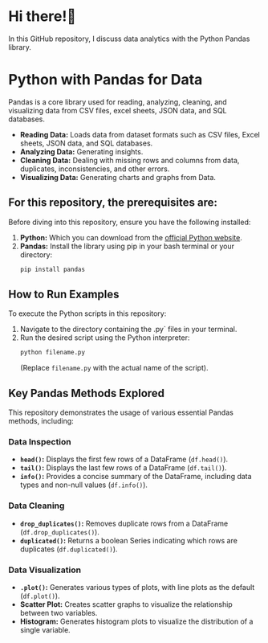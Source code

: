 # Hi there!👋

In this GitHub repository, I discuss data analytics with the Python Pandas library.

# Python with Pandas for Data 

Pandas is a  core library used for reading, analyzing, cleaning, and visualizing data from CSV files, excel sheets, JSON data, and SQL databases.

* **Reading Data:** Loads data from dataset formats such as CSV files, Excel sheets, JSON data, and SQL databases.
* **Analyzing Data:** Generating insights.
* **Cleaning Data:** Dealing with missing rows and columns from data, duplicates, inconsistencies, and other errors.
* **Visualizing Data:** Generating charts and graphs from Data.

## For this repository, the prerequisites are:

Before diving into this repository, ensure you have the following installed:

1.  **Python:** Which you can download from the [official Python website](https://www.python.org/downloads/).
2.  **Pandas:** Install the library using pip in your bash terminal or your directory:
    ```bash
    pip install pandas
    ```

## How to Run Examples

To execute the Python scripts in this repository:

1.  Navigate to the directory containing the .py` files in your terminal.
2.  Run the desired script using the Python interpreter:
    ```bash
    python filename.py
    ```
    (Replace `filename.py` with the actual name of the script).

## Key Pandas Methods Explored

This repository demonstrates the usage of various essential Pandas methods, including:

### Data Inspection

* **`head()`:** Displays the first few rows of a DataFrame (`df.head()`).
* **`tail()`:** Displays the last few rows of a DataFrame (`df.tail()`).
* **`info()`:** Provides a concise summary of the DataFrame, including data types and non-null values (`df.info()`).

### Data Cleaning

* **`drop_duplicates()`:** Removes duplicate rows from a DataFrame (`df.drop_duplicates()`).
* **`duplicated()`:** Returns a boolean Series indicating which rows are duplicates (`df.duplicated()`).

### Data Visualization

* **`.plot()`:** Generates various types of plots, with line plots as the default (`df.plot()`).
* **Scatter Plot:** Creates scatter graphs to visualize the relationship between two variables.
* **Histogram:** Generates histogram plots to visualize the distribution of a single variable.


